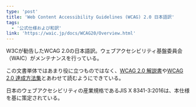 ```yaml
---
type: 'post'
title: 'Web Content Accessibility Guidelines (WCAG) 2.0 日本語訳'
tags:
  - '公式仕様および和訳'
link: 'https://waic.jp/docs/WCAG20/Overview.html'
---
```

<p>W3Cが勧告したWCAG 2.0の日本語訳。ウェブアクセシビリティ基盤委員会（WAIC）がメンテナンスを行っている。</p>
<p>この文書単体ではあまり役に立つものではなく、<a href="https://waic.jp/docs/UNDERSTANDING-WCAG20/Overview.html">WCAG 2.0 解説書</a>や<a href="https://waic.jp/docs/WCAG-TECHS/Overview.html">WCAG 2.0 達成方法集</a>とあわせて読むようにできている。</p>
<p>日本のウェブアクセシビリティの産業規格であるJIS X 8341-3:2016は、本仕様を基に策定されている。</p>